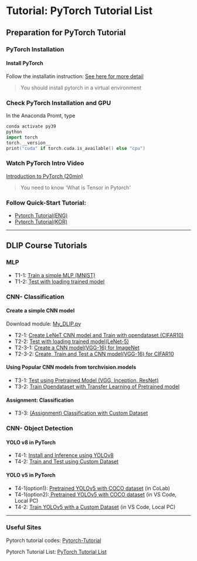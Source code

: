 # Tutorial: PyTorch Tutorial List

## Preparation for PyTorch Tutorial

### PyTorch Installation

#### Install PyTorch

Follow the installatin instruction: [See here for more detail](https://ykkim.gitbook.io/dlip/installation-guide/installation-guide-for-deep-learning#part-3.-installing-dl-framework)

> You should install pytorch in a virtual environment

### Check PyTorch Installation and GPU

In the Anaconda Promt, type

```cpp
conda activate py39
python
import torch
torch.__version__
print("cuda" if torch.cuda.is_available() else "cpu")
```



### Watch PyTorch Intro  Video

[Introduction to PyTorch (20min)](https://youtu.be/IC0\_FRiX-sw)

> You need to know 'What is Tensor in Pytorch'

### **Follow Quick-Start Tutorial:**

* [Pytorch Tutorial(ENG)](https://pytorch.org/tutorials/beginner/basics/quickstart\_tutorial.html)
* [Pytorch Tutorial(KOR)](https://tutorials.pytorch.kr/beginner/basics/quickstart\_tutorial.html)

***

## DLIP Course Tutorials

### MLP

* T1-1: [Train a simple MLP (MNIST)](https://github.com/ykkimhgu/DLIP-src/blob/main/Tutorial\_PyTorch\_MNIST\_MLP\_Part1\_Train.ipynb)
* T1-2: [Test with loading trained model](https://github.com/ykkimhgu/DLIP-src/blob/main/Tutorial\_PyTorch\_MNIST\_MLP\_Part2\_Test.ipynb)

### CNN- Classification

#### **Create a simple CNN model**

Download module: [My\_DLIP.py](https://github.com/ykkimhgu/DLIP-src/blob/main/Tutorial\_Pytorch/MY\_DLIP.py)

* T2-1: [Create LeNeT CNN model and Train with opendataset (CIFAR10)](https://github.com/ykkimhgu/DLIP-src/blob/main/Tutorial\_Pytorch/Tutorial\_PyTorch\_LeNet5\_CIFAR10\_CNN\_Part1.ipynb)
* T2-2: [Test with loading trained model(LeNet-5)](https://github.com/ykkimhgu/DLIP-src/blob/main/Tutorial\_Pytorch/Tutorial\_PyTorch\_LeNet5\_CIFAR10\_CNN\_Part2.ipynb)
* T2-3-1: [Create a CNN model(VGG-16) for ImageNet](https://github.com/ykkimhgu/DLIP-src/blob/main/Tutorial\_Pytorch/Tutorial\_PyTorch\_VGG16\_CNN\_Part3\_1.ipynb)
* T2-3-2: [Create, Train and Test a CNN model(VGG-16) for CIFAR10](https://github.com/ykkimhgu/DLIP-src/blob/main/Tutorial\_Pytorch/Tutorial\_PyTorch\_VGG16\_CIFAR10\_CNN\_Part3\_2.ipynb)

#### **Using Popular CNN models from torchvision.models**

* T3-1: [Test using Pretrained Model (VGG, Inception, ResNet)](https://github.com/ykkimhgu/DLIP-src/blob/main/Tutorial\_Pytorch/Tutorial\_PyTorch\_T3\_1\_Inference\_using\_Pre\_trained\_Model\_\(classification\).ipynb)
* T3-2: [Train Opendataset with Transfer Learning of Pretrained model](https://github.com/ykkimhgu/DLIP-src/blob/main/Tutorial\_Pytorch/Tutorial\_PyTorch\_T3\_2\_Transfer\_Learning\_using\_Pre\_trained\_Models\_\(classification\).ipynb)

#### Assignment: Classification

* T3-3: [(Assignment) Classification with Custom Dataset](https://github.com/ykkimhgu/DLIP-src/blob/main/Tutorial\_Pytorch/Assignment\_PyTorch\_T3\_3\_Transfer\_Learning\_using\_Pre\_trained\_Models\_\(classification\).ipynb)

### CNN- Object Detection

#### **YOLO v8 in PyTorch**

* T4-1: [Install and Inference using  YOLOv8 ](tutorial-yolov8-in-pytorch.md#tutorial-yolo-v8-in-pytorch)
* T4-2: [Train and Test using Custom Dataset ](tutorial-yolov8-in-pytorch.md#tutorial-yolo-v8-in-pytorch)

#### **YOLO v5 in PyTorch**

* T4-1(option1): [Pretrained YOLOv5 with COCO dataset](https://github.com/ykkimhgu/DLIP-src/blob/main/Tutorial\_Pytorch/Tutorial\_PyTorch\_T4\_1\_Inference\_using\_Pretrained\_YOLOv5\_with\_COCO\_2022.ipynb) (in CoLab)
* T4-1(option2):[ Pretrained YOLOv5 with COCO dataset](tutorial-yolov5-in-pytorch/) (in VS Code, Local PC)
* T4-2: [Train YOLOv5 with a Custom Dataset](tutorial-yolov5-in-pytorch/tutorial-yolov5-train-with-custum-data.md) (in VS Code, Local PC)



***

### Useful Sites

Pytorch tutorial codes: [Pytorch-Tutorial](https://github.com/yunjey/pytorch-tutorial)&#x20;

Pytorch Tutorial List: [PyTorch Tutorial List](../../programming/pytorch/)
